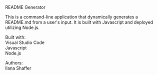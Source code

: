 README Generator

This is a command-line application that dynamically generates a README.md from a user's input. It is built with Javascript and deployed utilizing Node.js.  

Built with:  
Visual Studio Code  
Javascript  
Node.js  

Authors:  
Ilana Shaffer
